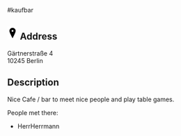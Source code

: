 #kaufbar

![](../../Images/address.png) Address
-------------------------------------
Gärtnerstraße 4  
10245 Berlin

Description
-----------
Nice Cafe / bar to meet nice people and play table games.

People met there:  
- HerrHerrmann